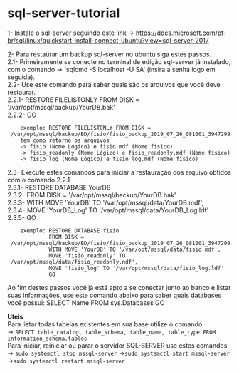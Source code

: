 # sql-server-tutorial


1- Instale o sql-server seguindo este link -> https://docs.microsoft.com/pt-br/sql/linux/quickstart-install-connect-ubuntu?view=sql-server-2017<br>

2- Para restaurar um backup sql-server no ubuntu siga estes passos.<br>
   2.1- Primeiramente se conecte no terminal de edição sql-server já instalado, com o comando -> 'sqlcmd -S localhost -U SA' (insira a senha logo em seguida).<br>
   2.2- Use este comando para saber quais são os arquivos que você deve restaurar.<br>
        2.2.1- RESTORE FILELISTONLY FROM DISK = '/var/opt/mssql/backup/YourDB.bak'<br>
        2.2.2- GO<br>
        
        exemplo: RESTORE FILELISTONLY FROM DISK = '/var/opt/mssql/backup/BD/fisio/fisio_backup_2019_07_26_081001_3947299.bak
        tem como retorno os arquivos 
        -> fisio (Nome Lógico) e fisio.mdf (Nome físico)
        -> fisio_readonly (Nome Lógico) e fisio_readonly.mdf (Nome físico)
        -> fisio_log (Nome Lógico) e fisio_log.mdf (Nome físico)
        
   2.3- Execute estes comandos para iniciar a restauração dos arquivo obtidos com o comando 2.2.1<br>
        2.3.1- RESTORE DATABASE YourDB<br>
        2.3.2- FROM DISK = '/var/opt/mssql/backup/YourDB.bak'<br>
        2.3.3- WITH MOVE 'YourDB' TO '/var/opt/mssql/data/YourDB.mdf',<br>
        2.3.4- MOVE 'YourDB_Log' TO '/var/opt/mssql/data/YourDB_Log.ldf'<br>
        2.3.5- GO<br>
        
        exemplo: RESTORE DATABASE fisio
                 FROM DISK = '/var/opt/mssql/backup/BD/fisio/fisio_backup_2019_07_26_081001_3947299.bak'
                 WITH MOVE 'YourDB' TO '/var/opt/mssql/data/fisio.mdf',
                 MOVE 'fisio_readonly' TO '/var/opt/mssql/data/fisio_readonly.ndf',
                 MOVE 'fisio_log' TO '/var/opt/mssql/data/fisio_log.ldf'
                 GO
        
  
<p>Ao fim destes passos você já está apto a se conectar junto ao banco e listar suas informações,
    use este comando abaixo para saber quais databases você possui:
    SELECT Name FROM sys.Databases
    GO </p>


**Uteis**<br>
Para listar todas tabelas existentes em sua base utilize o comando<br> -> ```SELECT table_catalog, table_schema, table_name, table_type FROM information_schema.tables```
<br>Para iniciar, reiniciar ou parar o servidor SQL-SERVER use estes comandos<br> -> ```sudo systemctl stop mssql-server```
 ->```sudo systemctl start mssql-server```<br>
 ->```sudo systemctl restart mssql-server```<br>
